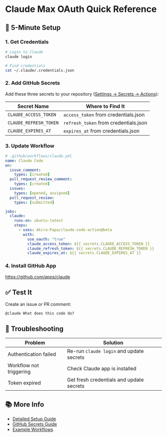 # Claude Max OAuth Quick Reference

## 🚀 5-Minute Setup

### 1. Get Credentials
```bash
# Login to Claude
claude login

# Find credentials
cat ~/.claude/.credentials.json
```

### 2. Add GitHub Secrets

Add these three secrets to your repository ([Settings → Secrets → Actions](../../settings/secrets/actions)):

| Secret Name | Where to Find It |
|------------|------------------|
| `CLAUDE_ACCESS_TOKEN` | `access_token` from credentials.json |
| `CLAUDE_REFRESH_TOKEN` | `refresh_token` from credentials.json |
| `CLAUDE_EXPIRES_AT` | `expires_at` from credentials.json |

### 3. Update Workflow

```yaml
# .github/workflows/claude.yml
name: Claude Code
on:
  issue_comment:
    types: [created]
  pull_request_review_comment:
    types: [created]
  issues:
    types: [opened, assigned]
  pull_request_review:
    types: [submitted]

jobs:
  claude:
    runs-on: ubuntu-latest
    steps:
      - uses: Akira-Papa/claude-code-action@beta
        with:
          use_oauth: "true"
          claude_access_token: ${{ secrets.CLAUDE_ACCESS_TOKEN }}
          claude_refresh_token: ${{ secrets.CLAUDE_REFRESH_TOKEN }}
          claude_expires_at: ${{ secrets.CLAUDE_EXPIRES_AT }}
```

### 4. Install GitHub App

https://github.com/apps/claude

## ✅ Test It

Create an issue or PR comment:
```
@claude What does this code do?
```

## 🔧 Troubleshooting

| Problem | Solution |
|---------|----------|
| Authentication failed | Re-run `claude login` and update secrets |
| Workflow not triggering | Check Claude app is installed |
| Token expired | Get fresh credentials and update secrets |

## 📚 More Info

- [Detailed Setup Guide](./OAUTH_SETUP.md)
- [GitHub Secrets Guide](./docs/github-secrets-setup.md)
- [Example Workflows](./examples/)